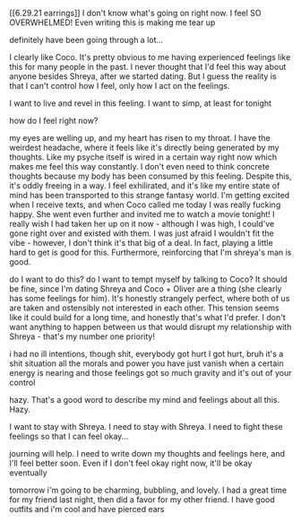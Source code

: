 [[6.29.21 earrings]]
I don't know what's going on right now. I feel SO OVERWHELMED! Even writing this is making me tear up

definitely have been going through a lot...


I clearly like Coco. It's pretty obvious to me having experienced feelings like this for many people in the past. I never thought that I'd feel this way about anyone besides Shreya, after we started dating. But I guess the reality is that I can't control how I feel, only how I act on the feelings.

I want to live and revel in this feeling. I want to simp, at least for tonight

how do I feel right now?


my eyes are welling up, and my heart has risen to my throat. I have the weirdest headache, where it feels like it's directly being generated by my thoughts. Like my psyche itself is wired in a certain way right now which makes me feel this way constantly. I don't even need to think concrete thoughts because my body has been consumed by this feeling. Despite this, it's oddly freeing in a way. I feel exhilirated, and it's like my entire state of mind has been transported to this strange fantasy world. I'm getting excited when I receive texts, and when Coco called me today I was really fucking happy. She went even further and invited me to watch a movie tonight! I really wish I had taken her up on it now - although I was high, I could've gone right over and existed with them. I was just afraid I wouldn't fit the vibe - however, I don't think it's that big of a deal. In fact, playing a little hard to get is good for this. Furthermore, reinforcing that I'm shreya's man is good.

do I want to do this? do I want to tempt myself by talking to Coco? It should be fine, since I'm dating Shreya and Coco + Oliver are a thing (she clearly has some feelings for him). It's honestly strangely perfect, where both of us are taken and ostensibly not interested in each other. This tension seems like it could build for a long time, and honestly that's what I'd prefer. I don't want anything to happen between us that would disrupt my relationship with Shreya - that's my number one priority!


i had no ill intentions, though
shit, everybody got hurt
I got hurt, bruh
it's a shit situation
all the morals and power you have just vanish when a certain
energy is nearing
and those feelings got so much gravity and it's out of your control


hazy. That's a good word to describe my mind and feelings about all this. Hazy.

I want to stay with Shreya. I need to stay with Shreya. I need to fight these feelings so that I can feel okay...

journing will help. I need to write down my thoughts and feelings here, and I'll feel better soon. Even if I don't feel okay right now, it'll be okay eventually

tomorrow i'm going to be charming, bubbling, and lovely. I had a great time for my friend last night, then did a favor for my other friend. I have good outfits and i'm cool and have pierced ears